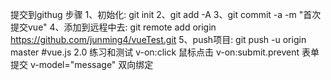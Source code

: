 提交到githug 步骤
1、初始化:  git init
2、git add -A
3、git commit -a -m "首次提交vue"
4、添加到远程中去: git remote add origin https://github.com/junming4/vueTest.git
5、push项目: git push -u origin master
#vue.js 2.0 练习和测试
    v-on:click  鼠标点击
    v-on:submit.prevent 表单提交
    v-model="message" 双向绑定